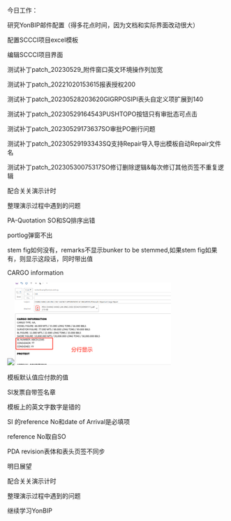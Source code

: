 今日工作：

研究YonBIP邮件配置（得多花点时间，因为文档和实际界面改动很大）

配置SCCCI项目excel模板

编辑SCCCI项目界面

测试补丁patch_20230529_附件窗口英文环境操作列加宽

测试补丁patch_20221020153615报表授权200

测试补丁patch_20230528203620GIGRPOSIPI表头自定义项扩展到140

测试补丁patch_20230529164543PUSHTOPO按钮只有审批态可点击

测试补丁patch_20230529173637SO审批PO删行问题

测试补丁patch_20230529193343SQ支持Repair导入导出模板自动Repair文件名

测试补丁patch_20230530075317SO修订删除逻辑&每次修订其他页签不重复逻辑

配合关关演示计时

整理演示过程中遇到的问题

PA-Quotation
SO和SQ排序出错

portlog弹窗不出

stem fig如何没有，remarks不显示bunker
to be stemmed,如果stem
fig如果有，则显示这段话，同时带出值

CARGO information

![](file:///C:/Users/wangz/AppData/Local/Temp/msohtmlclip1/01/clip_image002.png)![1686188827770](image/30-05-2023/1686188827770.png)

模板默认值应付款的值

SI发票自带签名章

模板上的英文字数字是错的

SI 的reference
No和date of
Arrival是必填项

reference No取自SO

PDA revision表体和表头页签不同步

明日展望

 配合关关演示计时

整理演示过程中遇到的问题

继续学习YonBIP
